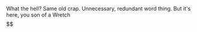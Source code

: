 What the hell? Same old crap. Unnecessary, redundant word thing. But it's here, you son of a Wretch $$$$$$$$$$$$$$$$$$$$$$
